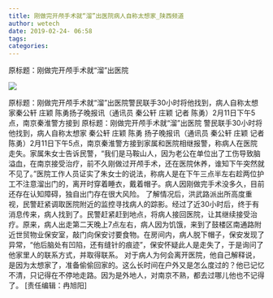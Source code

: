 ```yaml
---
title: 刚做完开颅手术就“溜”出医院病人自称太想家_陕西频道
author: wetech
date: 2019-02-24- 06:58
tags: 
categories: 
---
```

原标题：刚做完开颅手术就“溜”出医院
<!-- more -->
                
<img align="center" border="0" src="http://p2.ifengimg.com/a/2016/0810/204c433878d5cf9size1_w16_h16.png" />
                
            
原标题：刚做完开颅手术就“溜”出医院警民联手30小时将他找到，病人自称太想家秦公轩 庄颖 陈勇扬子晚报讯（通讯员 秦公轩 庄颖 记者 陈勇）2月11日下午5点，南京秦淮警方接到
原标题：刚做完开颅手术就“溜”出医院
警民联手30小时将他找到，病人自称太想家
秦公轩 庄颖 陈勇
扬子晚报讯（通讯员 秦公轩 庄颖 记者 陈勇）2月11日下午5点，南京秦淮警方接到家属和医院相继报警，称病人在医院走失。家属朱女士告诉民警，“我们是马鞍山人，因为老公在单位出了工伤导致脑溢血，在南京接受治疗，前不久刚做过开颅手术，还在医院休养，谁知下午突然就不见了。”医院工作人员证实了朱女士的说法，称病人是在下午三点半左右趁两位护工不注意溜出门的，离开时穿着睡衣，戴着帽子。病人因刚做完手术没多久，目前还存在认知障碍，独自出门存在很大风险。
了解情况后，洪武路派出所高度重视，民警赶紧调取医院附近的监控寻找病人的踪影。经过了近30小时后，终于有消息传来，病人找到了。民警赶紧赶到地点，将病人接回医院，让其继续接受治疗。原来，病人出走第二天晚上7点左右，病人因为饥饿，来到了鼓楼区南通路附近世贸物业保安室，敲门向保安讨要食物。在房间内，病人脱下帽子，保安发现了异常，“他后脑处有凹陷，还有缝针的痕迹”，保安怀疑此人是走失了，于是询问了他家里人的联系方式，并取得联系。
对于病人为何会离开医院，他自己解释说，是因为太想家了，准备偷偷回家的。这么长时间在户外又是怎么度过的？他已记忆不清，只记得在不停地走路。因为是外地人，对南京不熟，都去过哪儿他也不记得了。
[责任编辑：冉旭阳]
            
